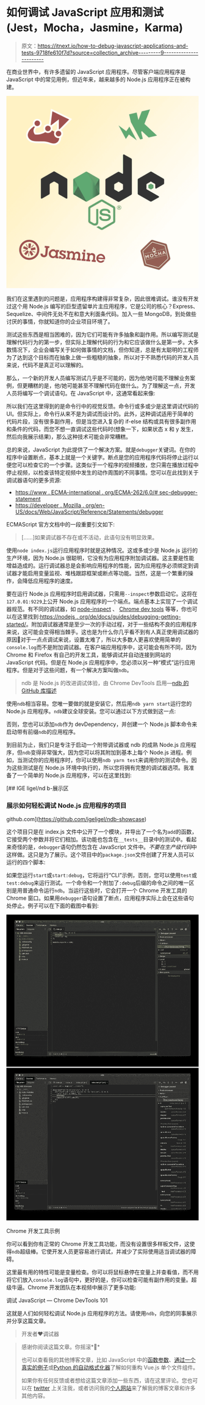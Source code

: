 # 如何调试 JavaScript 应用和测试(Jest，Mocha，Jasmine，Karma)

> 原文：<https://itnext.io/how-to-debug-javascript-applications-and-tests-9718fe610f7d?source=collection_archive---------9----------------------->

在商业世界中，有许多遗留的 JavaScript 应用程序。尽管客户端应用程序是 JavaScript 中的常见用例，但近年来，越来越多的 Node.js 应用程序正在被构建。

![](img/64cf60bd60bd2ff28d75b25e23dbeb01.png)

我们在这里遇到的问题是，应用程序构建得非常复杂，因此很难调试。谁没有开发过这个用 Node.js 编写的巨型遗留单片主应用程序，它是公司的核心？Express、Sequelize、中间件无处不在和意大利面条代码。加入一些 MongoDB，到处做些讨厌的事情，你就知道你的企业项目环境了。

测试这些东西是相当困难的，因为它们可能有许多抽象和副作用。所以编写测试是理解代码行为的第一步，但实际上理解代码的行为和它应该做什么是第一步。大多数情况下，企业会编写关于如何做事情的文档，但你知道，总是有太聪明的工程师为了达到这个目标而在抽象上做一些粗糙的抽象，所以对于不熟悉代码的开发人员来说，代码不是真正可以理解的。

那么，一个新的开发人员编写测试几乎是不可能的，因为他/她可能不理解业务案例，但更糟糕的是，他/她可能甚至不理解代码在做什么。为了理解这一点，开发人员将编写一个调试语句。在 JavaScript 中，这通常看起来像:

所以我们在这里得到的是命令行中的视觉反馈。命令行或多或少是这里调试代码的 UI。但实际上，命令行从来不是为调试而设计的。此外，这种调试适用于简单的代码片段，没有很多副作用，但是当您进入复杂的 if-else 结构或具有很多副作用和条件的代码，而您不想一直调试这些代码时(想象一下，如果状态 x 和 y 发生，然后向我展示结果)，那么这种技术可能会非常糟糕。

总的来说，JavaScript 为此提供了一个解决方案。就是`debugger`关键词。在你的程序中设置断点，基本上就是一个关键字。断点是您的应用程序代码将停止运行以便您可以检查它的一个步骤。这类似于一个程序的视频播放，您只需在播放过程中停止视频，以检查该特定视频中发生的动作周围的不同事情。您可以在此找到关于调试器语句的更多资源:

*   [https://www . ECMA-international . org/ECMA-262/6.0/# sec-debugger-statement](https://www.ecma-international.org/ecma-262/6.0/#sec-debugger-statement)
*   [https://developer . Mozilla . org/en-US/docs/Web/JavaScript/Reference/Statements/debugger](https://developer.mozilla.org/en-US/docs/Web/JavaScript/Reference/Statements/debugger)

ECMAScript 官方文档中的一段重要引文如下:

> [……]如果调试器不存在或不活动，此语句没有明显效果。

使用`node index.js`运行应用程序时就是这种情况。这或多或少是 Node.js 运行的生产环境，因为 Node.js 很聪明，它没有为应用程序附加调试器。这主要是性能增益造成的。运行调试器总是会影响应用程序的性能，因为应用程序必须绑定到调试器才能启用变量监视、堆栈跟踪框架或断点等功能。当然，这是一个繁重的操作，会降低应用程序的速度。

要在运行 Node.js 应用程序时启用调试器，只需用`--inspect`参数启动它。这将在`127.0.01:9229`上公开 Node.js 应用程序的一个端点。端点基本上实现了一个调试器规范。有不同的调试器，如 [node-inspect](https://github.com/nodejs/node-inspect) 、 [Chrome dev tools](https://github.com/ChromeDevTools/devtools-frontend) 等等，你也可以在这里找到:[https://nodejs . org/de/docs/guides/debugging-getting-started/](https://nodejs.org/de/docs/guides/debugging-getting-started/)。附加调试器通常是至少一次的手动过程，对于一些结构不良的应用程序来说，这可能会变得相当棘手。这也是为什么你几乎看不到有人真正使用调试器的原因🤷对于一点点调试来说，设置太难了，所以大多数人更喜欢使用简单的`console.log`而不是附加调试器。在客户端应用程序中，这可能会有所不同，因为 Chrome 和 Firefox 有自己的开发工具，能够调试并自动连接到网站的 JavaScript 代码。但是在 Node.js 应用程序中，您必须以另一种“模式”运行应用程序。但是对于这些问题，有一个解决方案叫做`ndb`。

> ndb 是 Node.js 的改进调试体验，由 Chrome DevTools 启用—[ndb 的 GitHub 库描述](https://github.com/GoogleChromeLabs/ndb)

使用`ndb`相当容易。您唯一要做的就是安装它，然后用`ndb yarn start`运行您的 Node.js 应用程序。`ndb`建议全球安装。您可以通过以下方式做到这一点:

否则，您也可以添加`ndb`作为 devDependency，并创建一个 Node.js 脚本命令来启动带有前缀`ndb`的应用程序。

到目前为止，我们只是专注于启动一个附带调试器或 ndb 的成熟 Node.js 应用程序，但`ndb`变得非常强大，因为您可以将其附加到基本上每个 Node.js 进程。例如，当测试你的应用程序时，你可以使用`ndb yarn test`来调用你的测试命令。因为这些测试是在 Node.js 环境中执行的，所以您将拥有完整的调试器选项。我准备了一个简单的 Node.js 应用程序，可以在这里找到:

[](https://github.com/igeligel/ndb-showcase) [## IGE ligel/nd b-展示区

### 展示如何轻松调试 Node.js 应用程序的项目

github.com](https://github.com/igeligel/ndb-showcase) 

这个项目只是在 index.js 文件中公开了一个模块，并导出了一个名为`add`的函数，它接受两个参数并将它们相加。该功能也包含在`__tests__`目录中的测试中。看起来奇怪的是，`debugger`语句仍然包含在 JavaScript 文件中。*不要在生产级代码*中这样做。这只是为了展示。这个项目中的`package.json`文件创建了开发人员可以运行的四个脚本:

如果您运行`start`或`start:debug`，它将运行“CLI”示例，否则，您可以使用`test`或`test:debug`来运行测试。一个命令和一个附加了`:debug`后缀的命令之间的唯一区别是用普通命令运行`ndb`。当运行这些时，它会打开一个 Chrome 开发工具的 Chrome 窗口。如果用`debugger`语句设置了断点，应用程序实际上会在这些语句处停止。例子可以在下面的截图中看到:

![](img/ace2e45629dbba5b43488254804bf167.png)![](img/1c907cd1bc61bf7be0f276f0270866d9.png)

Chrome 开发工具示例

你可以看到你有正常的 Chrome 开发工具功能，而没有设置很多样板文件，这使得`ndb`超级棒。它使开发人员更容易进行调试，并减少了实际使用适当调试器的障碍。

这里最有用的特性可能是变量检查。你可以将鼠标悬停在变量上并查看值，而不用将它们放入`console.log`语句中，更好的是，你可以检查可能有副作用的变量。超级牛逼。Chrome 开发团队在本视频中展示了更多功能:

调试 JavaScript — Chrome DevTools 101

这就是人们如何轻松调试 Node.js 应用程序的方法。请使用`ndb`，向您的同事展示并分享这篇文章。

> 开发者❤️调试器

> 感谢你阅读这篇文章。你摇滚*🤘*
> 
> 也可以查看我的其他博客文章，比如 JavaScript 中的[函数参数](https://medium.com/@kevin_peters/function-parameters-in-javascript-clean-code-4caac109159b)、[通过一个真实的例子](https://medium.com/@kevin_peters/learn-how-to-refactor-vue-js-single-file-components-on-a-real-world-example-501b3952ae49)或[Python 的自动格式化器](https://medium.com/3yourmind/auto-formatters-for-python-8925065f9505)了解如何重构 Vue.js 单个文件组件。
> 
> 如果你有任何反馈或者想给这篇文章添加一些东西，请在这里评论。您也可以在 [twitter](https://twitter.com/kevinpeters_) 上关注我，或者访问我的[个人网站](https://www.kevinpeters.net/)来了解我的博客文章和许多其他内容。